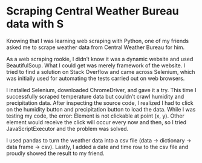 # Scraping Central Weather Bureau data with S
  Knowing that I was learning web scraping with Python, one of my friends asked me to scrape weather data from Central Weather Bureau for him. 

  As a web scraping rookie, I didn’t know it was a dynamic website and used BeautifulSoup. What I could get was merely framework of the website. I tried to find a solution on Stack Overflow and came across Selenium, which was initially used for automating the tests carried out on web browsers. 
  
I installed Selenium, downloaded ChromeDriver, and gave it a try. This time I successfully scraped temperature data but couldn’t crawl humidity and precipitation data. After inspecting the source code, I realized I had to click on the humidity button and precipitation button to load the data. While I was testing my code, the error:    Element is not clickable at point (x, y). Other element would receive the click     will occur every now and then, so I tried JavaScriptExecutor and the problem was solved.

  I used pandas to turn the weather data into a csv file (data → dictionary → data frame → csv). Lastly, I added a date and time row to the csv file and proudly showed the result to my friend.

